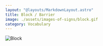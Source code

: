 ```yaml
---
layout: "@layouts/MarkdownLayout.astro"
title: Block / Barrier
image: ./assets/images-of-signs/block.gif
category: Vocabulary
---
```


![Block](@signs/block.gif)
